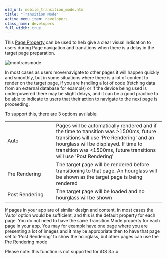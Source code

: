 ```yaml
---
old_url: mobile_transition_mode.htm
title: "Transition Mode"
active_menu_item: developers
class_name: developers
full_width: true
---
```



This [Page Property](/developers/documentation/product-guide/widget-properties-events/page-properties) can be used to help give a clear visual indication to users during Page navigation and transitions when there is a delay in the target page preparation.

![mobtransmode](/img/docs/mobtransmode.png)

In most cases as users move/navigate to other pages it will happen quickly and smoothly, but in some situations where there is a lot of content to render on the target page, if you are handling a lot of code (fetching data from an external database for example) or if the device being used is underpowered there may be slight delays, and it can be a good practice to be able to indicate to users that their action to navigate to the next page is proceeding.

To support this, there are 3 options available:

<table>
<tr>
<td width="191">
Auto

</td>
<td width="19">
</td>
<td width="765">
Pages will be automatically rendered and if the time to transition was >1500ms, future transitions will use 'Pre Rendering' and an hourglass will be displayed. If time to transition was <1500ms, future transitions will use 'Post Rendering'

</td>
</tr>
<tr>
<td width="191">
Pre Rendering

</td>
<td width="19">
</td>
<td width="765">
The target page will be rendered before transitioning to that page. An hourglass will be shown as the target page is being rendered

</td>
</tr>
<tr>
<td width="191">
Post Rendering

</td>
<td width="19">
</td>
<td width="765">
The target page will be loaded and no hourglass will be shown

</td>
</tr>
</table>

If pages in your app are of similar design and content, in most cases the 'Auto' option would be sufficient, and this is the default property for each page. You do not need to have the same Transition Mode property for each page in your app. You may for example have one page where you are presenting a lot of images and it may be appropriate then to have that page set to 'Post Rendering' to show the hourglass, but other pages can use the Pre Rendering mode

Please note: this function is not supported for iOS 3.x.x
